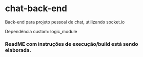 # chat-back-end
Back-end para projeto pessoal de chat, utilizando socket.io

Dependência custom: logic_module

### ReadME com instruções de execução/build está sendo elaborada.
